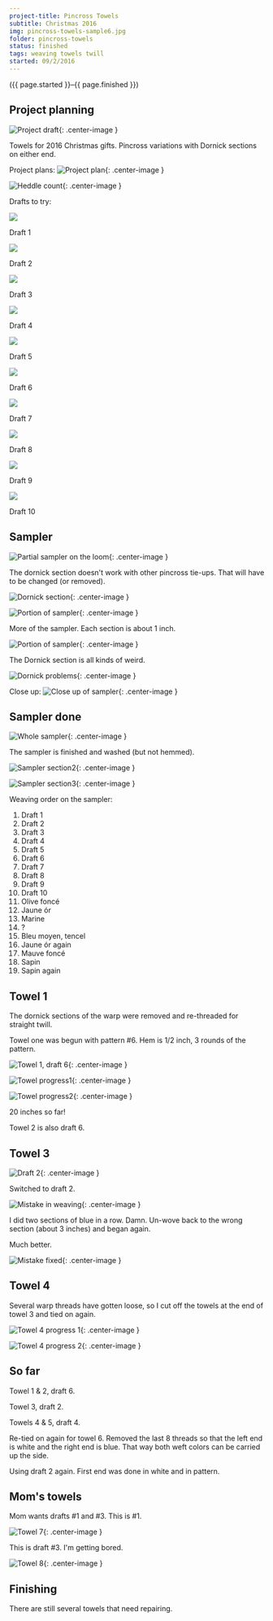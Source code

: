 ```yaml
---
project-title: Pincross Towels
subtitle: Christmas 2016
img: pincross-towels-sample6.jpg
folder: pincross-towels
status: finished
tags: weaving towels twill
started: 09/2/2016
---
```

<p class="center">({{ page.started }}–{{ page.finished }})</p>

## Project planning
![Project draft](pincross-draft.jpg){: .center-image }

Towels for 2016 Christmas gifts. Pincross variations with Dornick sections on either end.

Project plans:
![Project plan](pincross-plan.jpg){: .center-image }

![Heddle count](pincross-heddle.jpg){: .center-image }

Drafts to try:

<section id="photos">
	<img src="pincross-towels-draft1.jpg" /><br />
	<p>Draft 1</p>
	<img src="pincross-towels-draft2.jpg" /><br />
	<p>Draft 2</p>
	<img src="pincross-towels-draft3.jpg" /><br />
	<p>Draft 3</p>
	<img src="pincross-towels-draft4.jpg" /><br />
	<p>Draft 4</p>
	<img src="pincross-towels-draft5.jpg" /><br />
	<p>Draft 5</p>
	<img src="pincross-towels-draft6.jpg" /><br />
	<p>Draft 6</p>
	<img src="pincross-towels-draft7.jpg" /><br />
	<p>Draft 7</p>
	<img src="pincross-towels-draft8.jpg" /><br />
	<p>Draft 8</p>
	<img src="pincross-towels-draft9.jpg" /><br />
	<p>Draft 9</p>
	<img src="pincross-towels-draft10.jpg" /><br />
	<p>Draft 10</p>
</section>

## Sampler
![Partial sampler on the loom](pincross-towels-sample1.jpg){: .center-image }

The dornick section doesn't work with other pincross tie-ups. That will have to be changed (or removed).

![Dornick section](pincross-towels-sample2.jpg){: .center-image }

![Portion of sampler](pincross-towels-sample3.jpg){: .center-image }

More of the sampler. Each section is about 1 inch.

![Portion of sampler](pincross-towels-sample4.jpg){: .center-image }

The Dornick section is all kinds of weird.

![Dornick problems](pincross-towels-sample5.jpg){: .center-image }

Close up:
![Close up of sampler](pincross-towels-sample6.jpg){: .center-image }

## Sampler done
![Whole sampler](pincross-towels-sample7.jpg){: .center-image }

The sampler is finished and washed (but not hemmed).

![Sampler section2](pincross-towels-sample9.jpg){: .center-image }

![Sampler section3](pincross-towels-sample10.jpg){: .center-image }

Weaving order on the sampler:

1. Draft 1
2. Draft 2
3. Draft 3
4. Draft 4
5. Draft 5
6. Draft 6
7. Draft 7
8. Draft 8
9. Draft 9
10. Draft 10
11. Olive foncé
12. Jaune ór
13. Marine
14. ?
15. Bleu moyen, tencel
16. Jaune ór again
17. Mauve foncé
18. Sapin
19. Sapin again

## Towel 1
The dornick sections of the warp were removed and re-threaded for straight twill.

Towel one was begun with pattern #6. Hem is 1/2 inch, 3 rounds of the pattern.

![Towel 1, draft 6](pincross-towels-draft6.jpg){: .center-image }

![Towel progress1](pincross-towels-sample1a.jpg){: .center-image }

![Towel progress2](pincross-towels-sample1b.jpg){: .center-image }

20 inches so far!

Towel 2 is also draft 6.

## Towel 3
![Draft 2](pincross-towels-draft2.jpg){: .center-image }

Switched to draft 2.

![Mistake in weaving](pincross-towels-sample2a.jpg){: .center-image }

I did two sections of blue in a row. Damn. Un-wove back to the wrong section (about 3 inches) and began again.

Much better.

![Mistake fixed](pincross-towels-sample2b.jpg){: .center-image }

## Towel 4
Several warp threads have gotten loose, so I cut off the towels at the end of towel 3 and tied on again.

![Towel 4 progress 1](pincross-towels-sample3a.jpg){: .center-image }

![Towel 4 progress 2](pincross-towels-sample3b.jpg){: .center-image }

## So far
Towel 1 & 2, draft 6.

Towel 3, draft 2.

Towels 4 & 5, draft 4.

Re-tied on again for towel 6. Removed the last 8 threads so that the left end is white and the right end is blue. That way both weft colors can be carried up the side.

Using draft 2 again. First end was done in white and in pattern.

## Mom's towels
Mom wants drafts #1 and #3. This is #1.

![Towel 7](pincross-towels-draft7.jpg){: .center-image }

This is draft #3. I'm getting bored.

![Towel 8](pincross-towels-draft8.jpg){: .center-image }

## Finishing
There are still several towels that need repairing.